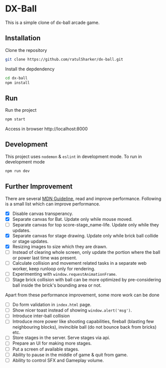 # DX-Ball

This is a simple clone of dx-ball arcade game.

## Installation

Clone the repository

```bash
git clone https://github.com/ratulSharker/dx-ball.git
```

Install the depdendency

```bash
cd dx-ball
npm install
```

## Run

Run the project

```bash
npm start
```

Access in browser http://localhost:8000

## Development

This project uses `nodemon` & `eslint` in development mode. To run in development mode

```bash
npm run dev
```

## Further Improvement

There are several [MDN Guideline](https://developer.mozilla.org/en-US/docs/Web/API/Canvas_API/Tutorial/Optimizing_canvas), read and improve performance. Following is a small list which can improve performance.

- [x] Disable canvas transperancy.
- [x] Separate canvas for Bat. Update only while mouse moved.
- [ ] Separate canvas for top score-stage_name-life. Update only while they updates.
- [x] Separate canvas for stage drawing. Update only while brick ball collide or stage updates.
- [x] Resizing images to size which they are drawn.
- [ ] Instead of clearing whole screen, only update the portion where the ball or power last time was present.
- [ ] Calculate collision and movement related tasks in a separate web worker, keep runloop only for rendering.
- [ ] Experimenting with `window.requestAnimationFrame`.
- [ ] Stage brick collision with ball can be more optimized by pre-considering ball inside the brick's bounding area or not.

Apart from these performance improvement, some more work can be done

- [ ] Do form validation in `index.html` page.
- [ ] Show nicer toast instead of showing `window.alert('msg')`.
- [ ] Introduce inter-ball collision
- [ ] Introduce more power like shooting capabilities, fireball (blasting few neighbouring blocks), invincible ball (do not bounce back from bricks) etc.
- [ ] Store stages in the server. Serve stages via api.
- [ ] Prepare an UI for making more stages.
- [ ] Put a screen of available stages.
- [ ] Ability to pause in the middle of game & quit from game.
- [ ] Ability to control SFX and Gameplay volume.
